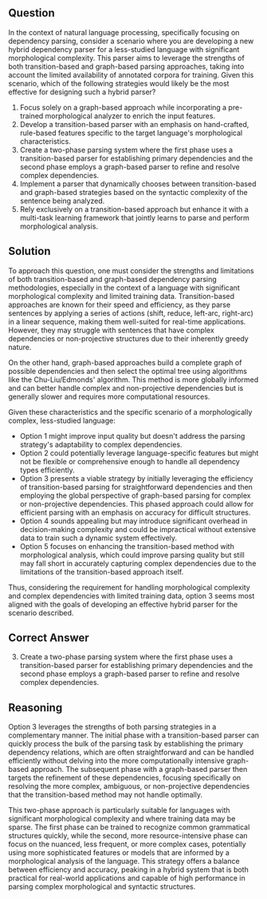 ## Question
In the context of natural language processing, specifically focusing on dependency parsing, consider a scenario where you are developing a new hybrid dependency parser for a less-studied language with significant morphological complexity. This parser aims to leverage the strengths of both transition-based and graph-based parsing approaches, taking into account the limited availability of annotated corpora for training. Given this scenario, which of the following strategies would likely be the most effective for designing such a hybrid parser?

1. Focus solely on a graph-based approach while incorporating a pre-trained morphological analyzer to enrich the input features.
2. Develop a transition-based parser with an emphasis on hand-crafted, rule-based features specific to the target language's morphological characteristics.
3. Create a two-phase parsing system where the first phase uses a transition-based parser for establishing primary dependencies and the second phase employs a graph-based parser to refine and resolve complex dependencies.
4. Implement a parser that dynamically chooses between transition-based and graph-based strategies based on the syntactic complexity of the sentence being analyzed.
5. Rely exclusively on a transition-based approach but enhance it with a multi-task learning framework that jointly learns to parse and perform morphological analysis.

## Solution
To approach this question, one must consider the strengths and limitations of both transition-based and graph-based dependency parsing methodologies, especially in the context of a language with significant morphological complexity and limited training data. Transition-based approaches are known for their speed and efficiency, as they parse sentences by applying a series of actions (shift, reduce, left-arc, right-arc) in a linear sequence, making them well-suited for real-time applications. However, they may struggle with sentences that have complex dependencies or non-projective structures due to their inherently greedy nature.

On the other hand, graph-based approaches build a complete graph of possible dependencies and then select the optimal tree using algorithms like the Chu-Liu/Edmonds' algorithm. This method is more globally informed and can better handle complex and non-projective dependencies but is generally slower and requires more computational resources.

Given these characteristics and the specific scenario of a morphologically complex, less-studied language:

- Option 1 might improve input quality but doesn't address the parsing strategy's adaptability to complex dependencies.
- Option 2 could potentially leverage language-specific features but might not be flexible or comprehensive enough to handle all dependency types efficiently.
- Option 3 presents a viable strategy by initially leveraging the efficiency of transition-based parsing for straightforward dependencies and then employing the global perspective of graph-based parsing for complex or non-projective dependencies. This phased approach could allow for efficient parsing with an emphasis on accuracy for difficult structures.
- Option 4 sounds appealing but may introduce significant overhead in decision-making complexity and could be impractical without extensive data to train such a dynamic system effectively.
- Option 5 focuses on enhancing the transition-based method with morphological analysis, which could improve parsing quality but still may fall short in accurately capturing complex dependencies due to the limitations of the transition-based approach itself.

Thus, considering the requirement for handling morphological complexity and complex dependencies with limited training data, option 3 seems most aligned with the goals of developing an effective hybrid parser for the scenario described.

## Correct Answer
3. Create a two-phase parsing system where the first phase uses a transition-based parser for establishing primary dependencies and the second phase employs a graph-based parser to refine and resolve complex dependencies.

## Reasoning
Option 3 leverages the strengths of both parsing strategies in a complementary manner. The initial phase with a transition-based parser can quickly process the bulk of the parsing task by establishing the primary dependency relations, which are often straightforward and can be handled efficiently without delving into the more computationally intensive graph-based approach. The subsequent phase with a graph-based parser then targets the refinement of these dependencies, focusing specifically on resolving the more complex, ambiguous, or non-projective dependencies that the transition-based method may not handle optimally.

This two-phase approach is particularly suitable for languages with significant morphological complexity and where training data may be sparse. The first phase can be trained to recognize common grammatical structures quickly, while the second, more resource-intensive phase can focus on the nuanced, less frequent, or more complex cases, potentially using more sophisticated features or models that are informed by a morphological analysis of the language. This strategy offers a balance between efficiency and accuracy, peaking in a hybrid system that is both practical for real-world applications and capable of high performance in parsing complex morphological and syntactic structures.